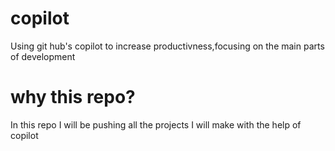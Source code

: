 # copilot
 Using git hub's copilot to increase productivness,focusing on the main parts of development 
# why this repo?
 In this repo I will be pushing all the projects I will make with the help of copilot 
